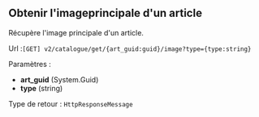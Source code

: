 ## <span id='imageprincipale'>Obtenir l'imageprincipale d'un article</span>

Récupère l'image principale d'un article.

Url :`[GET] v2/catalogue/get/{art_guid:guid}/image?type={type:string}`

Paramètres : 

- **art_guid** (System.Guid)
- **type** (string)

Type de retour : `HttpResponseMessage`

